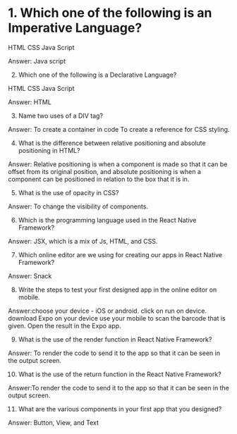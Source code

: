 # 1. Which one of the following is an Imperative Language?

HTML
CSS
Java Script

Answer: Java script	


2. Which one of the following is a Declarative Language?

HTML
CSS
Java Script

Answer: HTML


3. Name two uses of a DIV tag?

Answer: To create a container in code
To create a reference for CSS styling.








4. What is the difference between relative positioning and absolute positioning in HTML?

Answer: Relative positioning is when a component is made so that it can be offset from its original position, and absolute positioning is when a component can be positioned in relation to the box that it is in.




5. What is the use of opacity in CSS?

Answer: To change the visibility of components.





6. Which is the programming language used in the React Native Framework?

Answer: JSX, which is a mix of Js, HTML, and CSS.



7. Which online editor are we using for creating our apps in React Native Framework?

Answer: Snack





8. Write the steps to test your first designed app in the online editor on mobile.

Answer:choose your device - iOS or android. click on run on device. download Expo on your device use your mobile to scan the barcode that is given. Open the result in the Expo app.







9. What is the use of the render function in React Native Framework?

Answer: To render the code to send it to the app so that it can be seen in the output screen.






10. What is the use of the return function in the React Native Framework?

Answer:To render the code to send it to the app so that it can be seen in the output screen.






11. What are the various components in your first app that you designed?

Answer: Button, View, and Text


